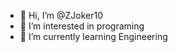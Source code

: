 - 👋 Hi, I’m @ZJoker10
- 👀 I’m interested in programing
- 🌱 I’m currently learning Engineering

<!---
ZJoker10/ZJoker10 is a ✨ special ✨ repository because its `README.md` (this file) appears on your GitHub profile.
You can click the Preview link to take a look at your changes.
--->
